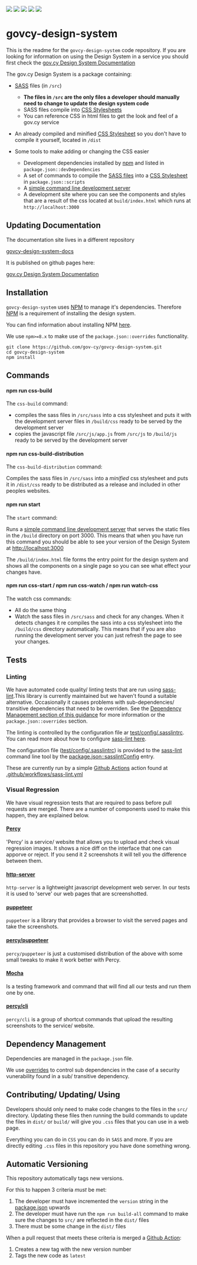 [![](https://github.com/gov-cy/govcy-design-system/actions/workflows/percy.yml/badge.svg)](https://github.com/gov-cy/govcy-design-system/actions/workflows/percy.yml)
[![](https://github.com/gov-cy/govcy-design-system/actions/workflows/sass-lint.yml/badge.svg)](https://github.com/gov-cy/govcy-design-system/actions/workflows/sass-lint.yml)
[![](https://github.com/gov-cy/govcy-design-system/actions/workflows/version-sanity-checks.yml/badge.svg)](https://github.com/gov-cy/govcy-design-system/actions/workflows/version-sanity-checks.yml)
[![](https://github.com/gov-cy/govcy-design-system/actions/workflows/sass.yml/badge.svg)](https://github.com/gov-cy/govcy-design-system/actions/workflows/sass.yml)
[![](https://github.com/gov-cy/govcy-design-system/actions/workflows/diff-sass-and-css.yml/badge.svg)](https://github.com/gov-cy/govcy-design-system/actions/workflows/diff-sass-and-css.yml)



# govcy-design-system

This is the readme for the `govcy-design-system` code repository. If you are looking for information on using the Design System in a service you should first check the [gov.cy Design System Documentation](https://gov-cy.github.io/govcy-design-system-docs)

The gov.cy Design System is a package containing:
* [SASS](https://sass-lang.com/) files (in `/src`)
  * **The files in `/src` are the only files a developer should manually need to change to update the design system code**
  * SASS files compile into [CSS Stylesheets](https://www.w3schools.com/css/css_howto.asp)
  * You can reference CSS in html files to get the look and feel of a gov.cy service

* An already compiled and minified [CSS Stylesheet](https://www.w3schools.com/css/css_howto.asp) so you don't have to compile it yourself, located in `/dist`

* Some tools to make adding or changing the CSS easier
  * Development dependencies installed by [npm](https://www.npmjs.com/) and listed in `package.json::devDependencies`
  * A set of commands to compile the [SASS files](https://sass-lang.com/) into a [CSS Stylesheet](https://www.w3schools.com/css/css_howto.asp) in `package.json::scripts`
  * A [simple command line development server](https://github.com/http-party/http-server)
  * A development site where you can see the components and styles that are a result of the css located at `build/index.html` which runs at `http://localhost:3000`

## Updating Documentation

The documentation site lives in a different repository

[govcy-design-system-docs](https://github.com/gov-cy/govcy-design-system-docs
)

It is published on github pages here:

[gov.cy Design System Documentation](https://gov-cy.github.io/govcy-design-system-docs)

## Installation

`govcy-design-system` uses [NPM](https://www.npmjs.com) to manage it's dependencies. Therefore [NPM](https://www.npmjs.com) is a requirement of installing the design system.

You can find information about installing NPM [here](https://docs.npmjs.com/downloading-and-installing-node-js-and-npm).

We use `npm>=8.x` to make use of the `package.json::overrides` functionality.

```
git clone https://github.com/gov-cy/govcy-design-system.git
cd govcy-design-system
npm install
```

## Commands

#### npm run css-build

The `css-build` command:

* compiles the sass files in `/src/sass` into a css stylesheet and puts it with the development server files in `/build/css` ready to be served by the development server
* copies the javascript file `/src/js/app.js` from `/src/js` to `/build/js` ready to be served by the development server

#### npm run css-build-distribution

The `css-build-distribution` command:

Compiles the sass files in `/src/sass` into a _minified_ css stylesheet and puts it in `/dist/css` ready to be distributed as a release and included in other peoples websites.


#### npm run start

The `start` command:

Runs a [simple command line development server](https://github.com/http-party/http-server) that serves the static files in the `/build` directory on port 3000. This means that when you have run this command you should be able to see your version of the Design System at [http://localhost:3000](http://localhost:3000)

The `/build/index.html` file forms the entry point for the design system and shows all the components on a single page so you can see what effect your changes have.

#### npm run css-start / npm run css-watch / npm run watch-css

The watch css commands:

* All do the same thing
* Watch the sass files in `/src/sass` and check for any changes. When it detects changes it re compiles the sass into a css stylesheet into the `/build/css` directory automatically. This means that if you are also running the development server you can just refresh the page to see your changes.

## Tests

### Linting

We have automated code quality/ linting tests that are run using [sass-lint](https://github.com/sasstools/sass-lint).This library is currently maintained but we haven't found a suitable alternative. Occasionally it causes problems with sub-dependencies/ transitive dependencies that need to be overriden. See the [Dependency Management section of this guidance](#dependency-management) for more information or the `package.json::overrides` section.

The linting is controlled by the configuration file ar [test/config/.sasslintrc](test/config/.sasslintrc). You can read more about how to configure [sass-lint here](https://github.com/sasstools/sass-lint#configuration-documentation).

The configuration file ([test/config/.sasslintrc](test/config/.sasslintrc)) is provided to the [sass-lint](https://github.com/sasstools/sass-lint) command line tool by the [package.json::sasslintConfig](package.json) entry.

These are currently run by a simple [Github Actions](https://github.com/features/actions) action found at [.github/workflows/sass-lint.yml](.github/workflows/sass-lint.yml)

### Visual Regression

We have visual regression tests that are required to pass before pull requests are merged. There are a number of components used to make this happen, they are explained below.

#### [Percy](https://percy.io/)

'Percy' is a service/ website that allows you to upload and check visual regression images. It shows a nice diff on the interface that one can apporve or reject. If you send it 2 screenshots it will tell you the difference between them.

#### [http-server](https://www.npmjs.com/package/http-server/)

`http-server` is a lightweight javascript development web server. In our tests it is used to 'serve' our web pages that are screenshotted.

#### [puppeteer](https://github.com/puppeteer/puppeteer)

`puppeteer` is a library that provides a browser to visit the served pages and take the screenshots.

#### [percy/puppeteer](https://docs.percy.io/docs/puppeteer)

`percy/puppeteer` is just a customised distribution of the above with some small tweaks to make it work better with Percy.

#### [Mocha](https://mochajs.org/#the-test-directory)

Is a testing framework and command that will find all our tests and run them one by one.

#### [percy/cli](https://github.com/percy/cli)

`percy/cli` is a group of shortcut commands that upload the resulting screenshots to the service/ website.

## Dependency Management

Dependencies are managed in the `package.json` file.

We use [overrides](https://docs.npmjs.com/cli/v8/configuring-npm/package-json#overrides) to control sub dependencies in the case of a security vunerability found in a sub/ transitive dependency.

## Contributing/ Updating/ Using

Developers should only need to make code changes to the files in the `src/` directory. Updating these files then running the build commands to update the files in `dist/` or `build/` will give you `.css` files that you can use in a web page.

Everything you can do in `CSS` you can do in `SASS` and more. If you are directly editing `.css` files in this repository you have done something wrong.



## Automatic Versioning

This repository automatically tags new versions.

For this to happen 3 criteria _must_ be met:

1. The developer must have incremented the `version` string in the [package.json](package.json) upwards
2. The developer must have run the `npm run build-all` command to make sure the changes to `src/` are reflected in the `dist/` files
3. There must be some change in the `dist/` files




When a pull request that meets these criteria is merged a [Github Action](https://github.com/features/actions):
1. Creates a new tag with the new version number
2. Tags the new code as `latest`


